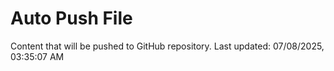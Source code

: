 # Auto Push File

Content that will be pushed to GitHub repository.
Last updated: 07/08/2025, 03:35:07 AM